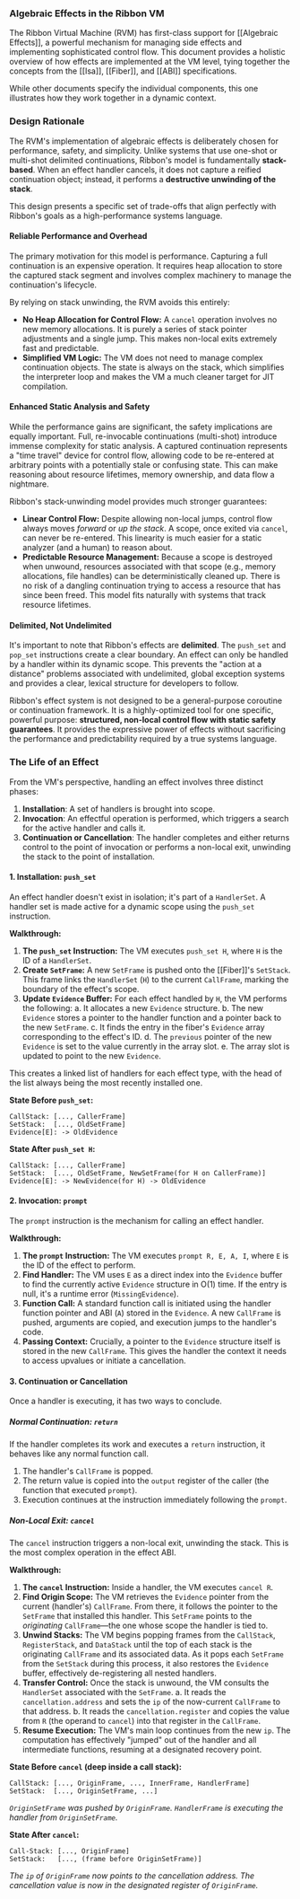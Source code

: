 ### Algebraic Effects in the Ribbon VM

The Ribbon Virtual Machine (RVM) has first-class support for [[Algebraic Effects]], a powerful mechanism for managing side effects and implementing sophisticated control flow. This document provides a holistic overview of how effects are implemented at the VM level, tying together the concepts from the [[Isa]], [[Fiber]], and [[ABI]] specifications.

While other documents specify the individual components, this one illustrates how they work together in a dynamic context.

### Design Rationale

The RVM's implementation of algebraic effects is deliberately chosen for performance, safety, and simplicity. Unlike systems that use one-shot or multi-shot delimited continuations, Ribbon's model is fundamentally **stack-based**. When an effect handler cancels, it does not capture a reified continuation object; instead, it performs a **destructive unwinding of the stack**.

This design presents a specific set of trade-offs that align perfectly with Ribbon's goals as a high-performance systems language.

#### Reliable Performance and Overhead

The primary motivation for this model is performance. Capturing a full continuation is an expensive operation. It requires heap allocation to store the captured stack segment and involves complex machinery to manage the continuation's lifecycle.

By relying on stack unwinding, the RVM avoids this entirely:
*   **No Heap Allocation for Control Flow:** A `cancel` operation involves no new memory allocations. It is purely a series of stack pointer adjustments and a single jump. This makes non-local exits extremely fast and predictable.
*   **Simplified VM Logic:** The VM does not need to manage complex continuation objects. The state is always on the stack, which simplifies the interpreter loop and makes the VM a much cleaner target for JIT compilation.

#### Enhanced Static Analysis and Safety

While the performance gains are significant, the safety implications are equally important. Full, re-invocable continuations (multi-shot) introduce immense complexity for static analysis. A captured continuation represents a "time travel" device for control flow, allowing code to be re-entered at arbitrary points with a potentially stale or confusing state. This can make reasoning about resource lifetimes, memory ownership, and data flow a nightmare.

Ribbon's stack-unwinding model provides much stronger guarantees:
*   **Linear Control Flow:** Despite allowing non-local jumps, control flow always moves *forward* or *up the stack*. A scope, once exited via `cancel`, can never be re-entered. This linearity is much easier for a static analyzer (and a human) to reason about.
*   **Predictable Resource Management:** Because a scope is destroyed when unwound, resources associated with that scope (e.g., memory allocations, file handles) can be deterministically cleaned up. There is no risk of a dangling continuation trying to access a resource that has since been freed. This model fits naturally with systems that track resource lifetimes.

#### Delimited, Not Undelimited

It's important to note that Ribbon's effects are **delimited**. The `push_set` and `pop_set` instructions create a clear boundary. An effect can only be handled by a handler within its dynamic scope. This prevents the "action at a distance" problems associated with undelimited, global exception systems and provides a clear, lexical structure for developers to follow.

Ribbon's effect system is not designed to be a general-purpose coroutine or continuation framework. It is a highly-optimized tool for one specific, powerful purpose: **structured, non-local control flow with static safety guarantees**. It provides the expressive power of effects without sacrificing the performance and predictability required by a true systems language.

### The Life of an Effect

From the VM's perspective, handling an effect involves three distinct phases:

1.  **Installation**: A set of handlers is brought into scope.
2.  **Invocation**: An effectful operation is performed, which triggers a search for the active handler and calls it.
3.  **Continuation or Cancellation**: The handler completes and either returns control to the point of invocation or performs a non-local exit, unwinding the stack to the point of installation.

#### 1. Installation: `push_set`

An effect handler doesn't exist in isolation; it's part of a `HandlerSet`. A handler set is made active for a dynamic scope using the `push_set` instruction.

**Walkthrough:**
1.  **The `push_set` Instruction:** The VM executes `push_set H`, where `H` is the ID of a `HandlerSet`.
2.  **Create `SetFrame`:** A new `SetFrame` is pushed onto the [[Fiber]]'s `SetStack`. This frame links the `HandlerSet` (`H`) to the current `CallFrame`, marking the boundary of the effect's scope.
3.  **Update `Evidence` Buffer:** For each effect handled by `H`, the VM performs the following:
    a. It allocates a new `Evidence` structure.
    b. The new `Evidence` stores a pointer to the handler function and a pointer back to the new `SetFrame`.
    c. It finds the entry in the fiber's `Evidence` array corresponding to the effect's ID.
    d. The `previous` pointer of the new `Evidence` is set to the value currently in the array slot.
    e. The array slot is updated to point to the new `Evidence`.

This creates a linked list of handlers for each effect type, with the head of the list always being the most recently installed one.

**State Before `push_set`:**
```
CallStack: [..., CallerFrame]
SetStack:  [..., OldSetFrame]
Evidence[E]: -> OldEvidence
```

**State After `push_set H`:**
```
CallStack: [..., CallerFrame]
SetStack:  [..., OldSetFrame, NewSetFrame(for H on CallerFrame)]
Evidence[E]: -> NewEvidence(for H) -> OldEvidence
```

#### 2. Invocation: `prompt`

The `prompt` instruction is the mechanism for calling an effect handler.

**Walkthrough:**
1.  **The `prompt` Instruction:** The VM executes `prompt R, E, A, I`, where `E` is the ID of the effect to perform.
2.  **Find Handler:** The VM uses `E` as a direct index into the `Evidence` buffer to find the currently active `Evidence` structure in O(1) time. If the entry is null, it's a runtime error (`MissingEvidence`).
3.  **Function Call:** A standard function call is initiated using the handler function pointer and ABI (`A`) stored in the `Evidence`. A new `CallFrame` is pushed, arguments are copied, and execution jumps to the handler's code.
4.  **Passing Context:** Crucially, a pointer to the `Evidence` structure itself is stored in the new `CallFrame`. This gives the handler the context it needs to access upvalues or initiate a cancellation.

#### 3. Continuation or Cancellation

Once a handler is executing, it has two ways to conclude.

##### Normal Continuation: `return`

If the handler completes its work and executes a `return` instruction, it behaves like any normal function call.

1.  The handler's `CallFrame` is popped.
2.  The return value is copied into the `output` register of the caller (the function that executed `prompt`).
3.  Execution continues at the instruction immediately following the `prompt`.

##### Non-Local Exit: `cancel`

The `cancel` instruction triggers a non-local exit, unwinding the stack. This is the most complex operation in the effect ABI.

**Walkthrough:**
1.  **The `cancel` Instruction:** Inside a handler, the VM executes `cancel R`.
2.  **Find Origin Scope:** The VM retrieves the `Evidence` pointer from the current (handler's) `CallFrame`. From there, it follows the pointer to the `SetFrame` that installed this handler. This `SetFrame` points to the *originating* `CallFrame`—the one whose scope the handler is tied to.
3.  **Unwind Stacks:** The VM begins popping frames from the `CallStack`, `RegisterStack`, and `DataStack` until the top of each stack is the originating `CallFrame` and its associated data. As it pops each `SetFrame` from the `SetStack` during this process, it also restores the `Evidence` buffer, effectively de-registering all nested handlers.
4.  **Transfer Control:** Once the stack is unwound, the VM consults the `HandlerSet` associated with the `SetFrame`.
    a. It reads the `cancellation.address` and sets the `ip` of the now-current `CallFrame` to that address.
    b. It reads the `cancellation.register` and copies the value from `R` (the operand to `cancel`) into that register in the `CallFrame`.
5.  **Resume Execution:** The VM's main loop continues from the new `ip`. The computation has effectively "jumped" out of the handler and all intermediate functions, resuming at a designated recovery point.

**State Before `cancel` (deep inside a call stack):**
```
CallStack: [..., OriginFrame, ..., InnerFrame, HandlerFrame]
SetStack:  [..., OriginSetFrame, ...]
```
*`OriginSetFrame` was pushed by `OriginFrame`.*
*`HandlerFrame` is executing the handler from `OriginSetFrame`.*

**State After `cancel`:**
```
Call-Stack: [..., OriginFrame]
SetStack:   [..., (frame before OriginSetFrame)]
```
*The `ip` of `OriginFrame` now points to the cancellation address.*
*The cancellation value is now in the designated register of `OriginFrame`.*